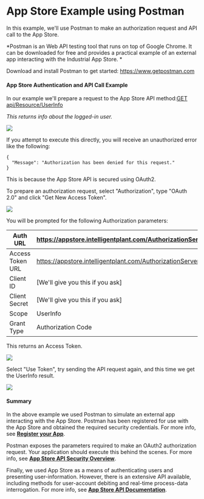 # App Store Example using Postman

In this example, we'll use Postman to make an authorization request and
API call to the App Store.

*Postman is an Web API testing tool that runs on top of Google Chrome.
It can be downloaded for free and provides a practical example of an
external app interacting with the Industrial App Store. *

Download and install Postman to get started:
<https://www.getpostman.com>

#### App Store Authentication and API Call Example

In our example we'll prepare a request to the App Store API method:[GET
api/Resource/UserInfo](https://appstore.intelligentplant.com/ApiHelp/Api/GET-api-Resource-UserInfo)

*This returns info about the logged-in user.*

![](/dev/postman01.png)

If you attempt to execute this directly, you will receive an
unauthorized error like the following:

    {
      "Message": "Authorization has been denied for this request."
    }

This is because the App Store API is secured using OAuth2.

To prepare an authorization request, select "Authorization", type "OAuth
2.0" and click "Get New Access Token".

![](/dev/postman02.png)

You will be prompted for the following Authorization parameters:

| Auth URL         | https://appstore.intelligentplant.com/AuthorizationServer/OAuth/Authorize |
| ---------------- | ------------------------------------------------------------------------- |
| Access Token URL | https://appstore.intelligentplant.com/AuthorizationServer/OAuth/Token     |
| Client ID        | \[We'll give you this if you ask\]                                        |
| Client Secret    | \[We'll give you this if you ask\]                                        |
| Scope            | UserInfo                                                                  |
| Grant Type       | Authorization Code                                                        |

This returns an Access Token.

![](/dev/postman03.png)

Select "Use Token", try sending the API request again, and this time we
get the UserInfo result.

![](/dev/postman04.png)

#### Summary

In the above example we used Postman to simulate an external app
interacting with the App Store. Postman has been registered for use with
the App Store and obtained the required security credentials. For more
info, see **[Register your App](/Dev/Register%20your%20App)**.

Postman exposes the parameters required to make an OAuth2 authorization
request. Your application should execute this behind the scenes. For
more info, see **[App Store API Security
Overview](/Dev/App%20Store%20API%20Security%20Overview)**.

Finally, we used App Store as a means of authenticating users and
presenting user-information. However, there is an extensive API
available, including methods for user-account debiting and real-time
process-data interrogation. For more info, see **[App Store API
Documentation](https://appstore.intelligentplant.com/apihelp)**.
